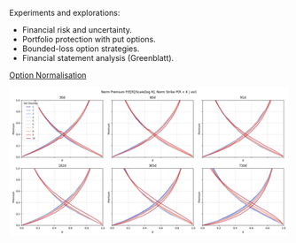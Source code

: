 Experiments and explorations:

- Financial risk and uncertainty.
- Portfolio protection with put options.
- Bounded-loss option strategies.
- Financial statement analysis (Greenblatt).

[Option Normalisation](option_norm)

![Norm Premium P/E[R]/Scale[log R], Norm Strike P(R < K | vol)](option_norm/readme/norm-premium-p-e-r-scale-log-r-norm-strike-p-r-k-vol.png)